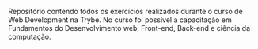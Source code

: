 Repositório contendo todos os exercícios realizados durante o curso de Web Development na Trybe.
No curso foi possível a capacitação em Fundamentos do Desenvolvimento web, Front-end, Back-end e ciência da computação.
